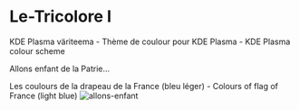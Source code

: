 # Le-Tricolore I

KDE Plasma väriteema - Thème de coulour pour KDE Plasma - KDE Plasma colour scheme

Allons enfant de la Patrie...

Les coulours de la drapeau de la France (bleu léger) - Colours of flag of France (light blue)
![allons-enfant](https://user-images.githubusercontent.com/73434605/165258358-2efa4c43-b85b-47e4-8246-bbc6cf4800d5.png)
